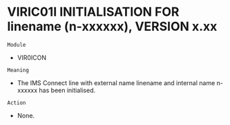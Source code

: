# VIRIC01I INITIALISATION FOR linename (n-xxxxxx), VERSION x.xx

`Module`
- VIR0ICON

`Meaning`
- The IMS Connect line with external name linename and internal name n-xxxxxx has been initialised.

`Action`
- None.
